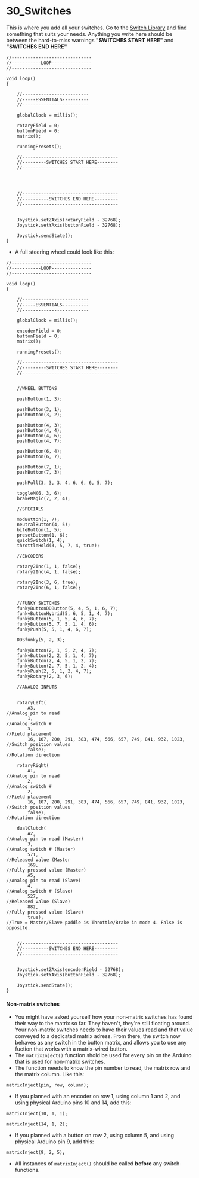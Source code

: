 # 30\_Switches

This is where you add all your switches. Go to the [Switch Library](https://github.com/andreasdahl1987/DahlDesignDDC/wiki/Switch-functions#library) and find something that suits your needs. Anything you write here should be between the hard-to-miss warnings **"SWITCHES START HERE"** and **"SWITCHES END HERE"**

```
//------------------------------
//-----------LOOP---------------
//------------------------------

void loop()
{

    //-------------------------
    //-----ESSENTIALS----------
    //-------------------------

    globalClock = millis();
    
    rotaryField = 0;
    buttonField = 0;
    matrix();

    runningPresets();

    //------------------------------------
    //---------SWITCHES START HERE--------
    //------------------------------------




    //------------------------------------
    //----------SWITCHES END HERE---------
    //------------------------------------


    Joystick.setZAxis(rotaryField - 32768);
    Joystick.setYAxis(buttonField - 32768);

    Joystick.sendState();
}
```

* A full steering wheel could look like this:

```
//------------------------------
//-----------LOOP---------------
//------------------------------

void loop()
{

    //-------------------------
    //-----ESSENTIALS----------
    //-------------------------

    globalClock = millis();

    encoderField = 0;
    buttonField = 0;
    matrix();

    runningPresets();

    //------------------------------------
    //---------SWITCHES START HERE--------
    //------------------------------------


    //WHEEL BUTTONS

    pushButton(1, 3);

    pushButton(3, 1);
    pushButton(3, 2);

    pushButton(4, 3);
    pushButton(4, 4);
    pushButton(4, 6);
    pushButton(4, 7);

    pushButton(6, 4);
    pushButton(6, 7);

    pushButton(7, 1);
    pushButton(7, 3);

    pushPull(3, 3, 3, 4, 6, 6, 6, 5, 7);

    toggleM(6, 3, 6);
    brakeMagic(7, 2, 4);

    //SPECIALS

    modButton(1, 7);
    neutralButton(4, 5);
    biteButton(1, 5);
    presetButton(1, 6);
    quickSwitch(1, 4);
    throttleHold(3, 5, 7, 4, true);

    //ENCODERS

    rotary2Inc(1, 1, false);
    rotary2Inc(4, 1, false);

    rotary2Inc(3, 6, true);
    rotary2Inc(6, 1, false);


    //FUNKY SWITCHES
    funkyButtonDDButton(5, 4, 5, 1, 6, 7);
    funkyButtonHybrid(5, 6, 5, 1, 4, 7);
    funkyButton(5, 1, 5, 4, 6, 7);
    funkyButton(5, 7, 5, 1, 4, 6);
    funkyPush(5, 5, 1, 4, 6, 7);

    DDSfunky(5, 2, 3);

    funkyButton(2, 1, 5, 2, 4, 7);
    funkyButton(2, 2, 5, 1, 4, 7);
    funkyButton(2, 4, 5, 1, 2, 7);
    funkyButton(2, 7, 5, 1, 2, 4);
    funkyPush(2, 5, 1, 2, 4, 7);
    funkyRotary(2, 3, 6);

    //ANALOG INPUTS


    rotaryLeft(
        A3,                                                           //Analog pin to read
        1,                                                            //Analog switch #
        3,                                                            //Field placement
        16, 107, 200, 291, 383, 474, 566, 657, 749, 841, 932, 1023,   //Switch position values
        false);                                                        //Rotation direction

    rotaryRight(
        A1,                                                           //Analog pin to read
        2,                                                            //Analog switch #
        2,                                                            //Field placement
        16, 107, 200, 291, 383, 474, 566, 657, 749, 841, 932, 1023,   //Switch position values
        false);                                                        //Rotation direction

    dualClutch(
        A2,                                                           //Analog pin to read (Master)
        3,                                                            //Analog switch # (Master)
        571,                                                          //Released value (Master
        169,                                                          //Fully pressed value (Master)
        A5,                                                           //Analog pin to read (Slave)
        4,                                                            //Analog switch # (Slave)
        527,                                                          //Released value (Slave)
        882,                                                          //Fully pressed value (Slave)
        true);                                                        //True = Master/Slave paddle is Throttle/Brake in mode 4. False is opposite.

   
    //------------------------------------
    //----------SWITCHES END HERE---------
    //------------------------------------


    Joystick.setZAxis(encoderField - 32768);
    Joystick.setYAxis(buttonField - 32768);

    Joystick.sendState();
}
```

#### Non-matrix switches

* You might have asked yourself how your non-matrix switches has found their way to the matrix so far. They haven't, they're still floating around. Your non-matrix switches needs to have their values read and that value conveyed to a dedicated matrix adress. From there, the switch now behaves as any switch in the button matrix, and allows you to use any fuction that works with a matrix-wired button.
* The `matrixInject()` function shold be used for every pin on the Arduino that is used for non-matrix switches.
* The function needs to know the pin number to read, the matrix row and the matrix column. Like this:

`matrixInject(pin, row, column);`

* If you planned with an encoder on row 1, using column 1 and 2, and using physical Arduino pins 10 and 14, add this:

`matrixInject(10, 1, 1);`

`matrixInject(14, 1, 2);`

* If you planned with a button on row 2, using column 5, and using physical Arduino pin 9, add this:

`matrixInject(9, 2, 5);`

* All instances of `matrixInject()` should be called **before** any switch functions.
